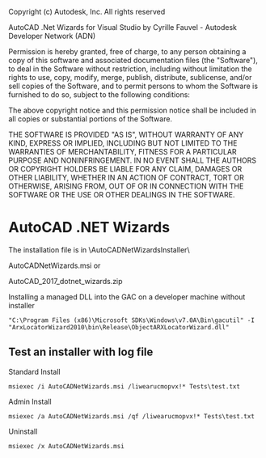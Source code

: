 Copyright (c) Autodesk, Inc. All rights reserved 

AutoCAD .Net Wizards for Visual Studio
by Cyrille Fauvel - Autodesk Developer Network (ADN)


Permission is hereby granted, free of charge, to any person obtaining a copy of
this software and associated documentation files (the "Software"), to deal in
the Software without restriction, including without limitation the rights to
use, copy, modify, merge, publish, distribute, sublicense, and/or sell copies of
the Software, and to permit persons to whom the Software is furnished to do so,
subject to the following conditions:

The above copyright notice and this permission notice shall be included in all
copies or substantial portions of the Software.

THE SOFTWARE IS PROVIDED "AS IS", WITHOUT WARRANTY OF ANY KIND, EXPRESS OR
IMPLIED, INCLUDING BUT NOT LIMITED TO THE WARRANTIES OF MERCHANTABILITY, FITNESS
FOR A PARTICULAR PURPOSE AND NONINFRINGEMENT. IN NO EVENT SHALL THE AUTHORS OR
COPYRIGHT HOLDERS BE LIABLE FOR ANY CLAIM, DAMAGES OR OTHER LIABILITY, WHETHER
IN AN ACTION OF CONTRACT, TORT OR OTHERWISE, ARISING FROM, OUT OF OR IN
CONNECTION WITH THE SOFTWARE OR THE USE OR OTHER DEALINGS IN THE SOFTWARE.


AutoCAD .NET Wizards
=======================

The installation file is in \AutoCADNetWizardsInstaller\

AutoCADNetWizards.msi or

AutoCAD_2017_dotnet_wizards.zip


Installing a managed DLL into the GAC on a developer machine without installer

    "C:\Program Files (x86)\Microsoft SDKs\Windows\v7.0A\Bin\gacutil" -I "ArxLocatorWizard2010\bin\Release\ObjectARXLocatorWizard.dll"

	
Test an installer with log file
--------------------------------------

Standard Install

    msiexec /i AutoCADNetWizards.msi /liwearucmopvx!* Tests\test.txt
	
	
Admin Install

    msiexec /a AutoCADNetWizards.msi /qf /liwearucmopvx!* Tests\test.txt
	
	
Uninstall

    msiexec /x AutoCADNetWizards.msi
	
